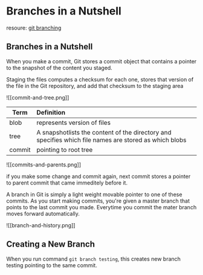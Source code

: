 # Branches in a Nutshell
resoure: [git branching](https://git-scm.com/book/en/v2/Git-Branching-Branches-in-a-Nutshell)
## Branches in a Nutshell

When you make a commit, Git stores a commit object that contains a pointer to the snapshot of the content you staged.


Staging the files computes a checksum for each one, stores that version of the file in the Git repository, and add that checksum to the staging area

![[commit-and-tree.png]]

| Term   | Definition                                                                                  |
| ------ |:------------------------------------------------------------------------------------------- |
| blob   | represents version of files                                                                 |
| tree   | A snapshotlists the content of the directory and specifies which file names are stored as which blobs |
| commit | pointing to root tree                                                                       |

![[commits-and-parents.png]]


if you make some change and commit again, next commit stores a pointer to parent commit that came immeditely before it.

A branch in Git is simply a light weight movable pointer to one of these commits. As you start making commits, you're given a master branch that points to the last commit you made. Everytime you commit the mater branch moves forward automatically.

![[branch-and-history.png]]


## Creating a New Branch

When you run command `git branch testing`, this creates new branch testing pointing to the same commit.

